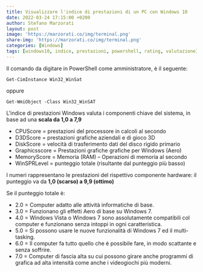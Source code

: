 ```yaml
---
title: Visualizzare l'indice di prestazioni di un PC con Windows 10
date: 2022-03-24 17:15:00 +0200
author: Stefano Marzorati
layout: post
image: 'https://marzorati.co/img/terminal.png'
share-img: 'https://marzorati.co/img/terminal.png'
categories: [Windows]
tags: [windows10, indice, prestazioni, powershell, rating, valutazione]
---
```

Il comando da digitare in PowerShell come amministratore, è il seguente:   

	Get-CimInstance Win32_WinSat
	
oppure
	
	Get-WmiObject -Class Win32_WinSAT

L'indice di prestazioni Windows valuta i componenti chiave del sistema, in base ad una **scala da 1,0 a 7,9**   

* CPUScore = prestazioni del processore in calcoli al secondo
* D3DScore = prestazioni grafiche aziendali e di gioco 3D
* DiskScore = velocità di trasferimento dati del disco rigido primario
* Graphicsscore = Prestazioni grafiche grafiche per Windows (Aero)
* MemoryScore = Memoria (RAM) – Operazioni di memoria al secondo
* WinSPRLevel = punteggio totale (risultante dal punteggio più basso)

I numeri rappresentano le prestazioni del rispettivo componente hardware: il punteggio va da **1,0 (scarso) a 9,9 (ottimo)**

Se il punteggio totale è:   

- 2.0 = Computer adatto alle  attività informatiche di base.
- 3.0 = Funzionano gli effetti Aero di base su Windows 7.
- 4.0 = Windows Vista o Windows 7 sono assolutamente compatibili col computer e funzionano senza intoppi in ogni caratteristica.
- 5.0 = Si possono usare le nuove funzionalità di Windows 7 ed il multi-tasking.
- 6.0 = Il computer fa tutto quello che è possibile fare, in modo scattante e senza soffrire.
- 7.0 = Computer di fascia alta su cui possono girare anche programmi di grafica ad alta intensità come anche i videogiochi più moderni.
